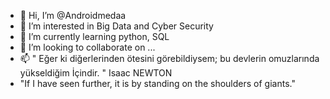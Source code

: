 - 👋 Hi, I’m @Androidmedaa
- 👀 I’m interested in Big Data and Cyber Security
- 🌱 I’m currently learning python, SQL
- 💞️ I’m looking to collaborate on ...
- 📫  "  Eğer ki diğerlerinden ötesini görebildiysem; bu devlerin omuzlarında yükseldiğim İçindir.  " Isaac NEWTON
- "If I have seen further, it is by standing on the shoulders of giants."








<!---
Androidmedaa/Androidmedaa is a ✨ special ✨ repository because its `README.md` (this file) appears on your GitHub profile.
You can click the Preview link to take a look at your changes.
--->
